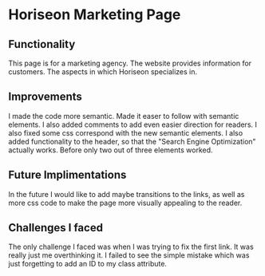 # Horiseon Marketing Page 
 
 ## Functionality 
 This page is for a marketing agency. The website provides information for customers.
 The aspects in which Horiseon specializes in. 

 ## Improvements 
 I made the code more semantic. Made it easer to follow with semantic elements. I also 
 added comments to add even easier direction for readers. I also fixed some css correspond
 with the new semantic elements. I also added functionality to the header, so that the "Search Engine Optimization" 
 actually works. Before only two out of three elements worked. 

 ## Future Implimentations
 In the future I would like to add maybe transitions to the links, as well as more css code to 
 make the page more visually appealing to the reader. 

 ## Challenges I faced
 The only challenge I faced was when I was trying to fix the first link. It was really just me 
 overthinking it. I failed to see the simple mistake which was just forgetting to add an ID to my class attribute. 

